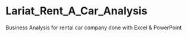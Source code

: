 # Lariat_Rent_A_Car_Analysis
Business Analysis for rental car company done with Excel &amp; PowerPoint
